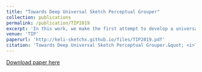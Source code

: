 ```yaml
---
title: "Towards Deep Universal Sketch Perceptual Grouper"
collection: publications
permalink: /publication/TIP2019
excerpt: 'In this work, we make the first attempt to develop a universal sketch perceptual grouper. That is, a grouper that can be applied to sketches of any category created with any drawing style and ability, to group constituent strokes/segments into semantically meaningful object parts.'
venue: 'TIP'
paperurl: 'http://keli-sketchx.github.io/files/TIP2019.pdf'
citation: 'Towards Deep Universal Sketch Perceptual Grouper.&quot; <i>TIP2019</i>.'
---
```


[Download paper here](http://keli-sketchx.github.io/files/TIP2019.pdf)

